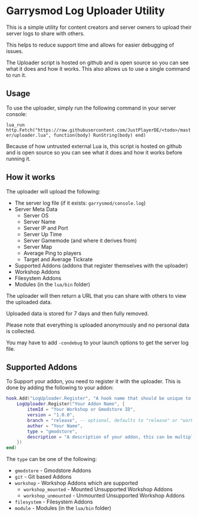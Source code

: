 # Garrysmod Log Uploader Utility

This is a simple utility for content creators and server owners to upload their server logs to share with others.

This helps to reduce support time and allows for easier debugging of issues.

The Uploader script is hosted on github and is open source so you can see what it does and how it works. This also allows us to use a single command to run it.

## Usage

To use the uploader, simply run the following command in your server console:

`lua_run http.Fetch("https://raw.githubusercontent.com/JustPlayerDE/<todo>/master/uploader.lua", function(body) RunString(body) end)`

Because of how untrusted external Lua is, this script is hosted on github and is open source so you can see what it does and how it works before running it.

## How it works

The uploader will upload the following:

* The server log file (if it exists: `garrysmod/console.log`)
* Server Meta Data
  * Server OS
  * Server Name
  * Server IP and Port
  * Server Up Time
  * Server Gamemode (and where it derives from)
  * Server Map
  * Average Ping to players
  * Target and Average Tickrate
* Supported Addons (addons that register themselves with the uploader)
* Workshop Addons
* Filesystem Addons
* Modules (in the `lua/bin` folder)

The uploader will then return a URL that you can share with others to view the uploaded data.

Uploaded data is stored for 7 days and then fully removed.

Please note that everything is uploaded anonymously and no personal data is collected.

You may have to add `-condebug` to your launch options to get the server log file.

## Supported Addons

To Support your addon, you need to register it with the uploader. This is done by adding the following to your addon:

```lua
hook.Add("LogUploader.Register", "A hook name that should be unique to your addon", function(LogUploader)
    LogUploader.Register("Your Addon Name", {
        itemId = "Your Workshop or Gmodstore ID",
        version = "1.0.0",
        branch = "release", -- optional, defaults to "release" or "workshop" or "master" depending on the type
        author = "Your Name",
        type = "gmodstore",
        description = "A description of your addon, this can be multiple lines and will be displayed if the user clicks on your addon on the log viewer",
    })
end)
```

The `type` can be one of the following:

* `gmodstore` - Gmodstore Addons
* `git` - Git based Addons
* `workshop` - Workshop Addons which are supported
  * `workshop_mounted` - Mounted Unsupported Workshop Addons
  * `workshop_unmounted` - Unmounted Unsupported Workshop Addons
* `filesystem` - Filesystem Addons
* `module` - Modules (in the `lua/bin` folder)
